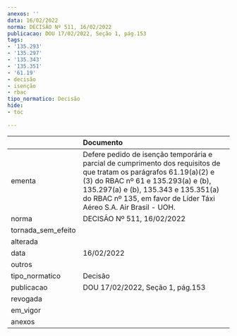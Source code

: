 ```yaml
---
anexos: ''
data: 16/02/2022
norma: DECISÃO Nº 511, 16/02/2022
publicacao: DOU 17/02/2022, Seção 1, pág.153
tags:
- '135.293'
- '135.297'
- '135.343'
- '135.351'
- '61.19'
- decisão
- isenção
- rbac
tipo_normatico: Decisão
hide: 
- toc 
 
---
```


|                    | Documento                                                                                                                                                                                                                                                              |
|:-------------------|:-----------------------------------------------------------------------------------------------------------------------------------------------------------------------------------------------------------------------------------------------------------------------|
| ementa             | Defere pedido de isenção temporária e parcial de cumprimento dos requisitos de que tratam os parágrafos 61.19(a)(2) e (3) do RBAC nº 61 e 135.293(a) e (b), 135.297(a) e (b), 135.343 e 135.351(a) do RBAC nº 135, em favor de Líder Táxi Aéreo S.A. Air Brasil - UOH. |
| norma              | DECISÃO Nº 511, 16/02/2022                                                                                                                                                                                                                                             |
| tornada_sem_efeito |                                                                                                                                                                                                                                                                        |
| alterada           |                                                                                                                                                                                                                                                                        |
| data               | 16/02/2022                                                                                                                                                                                                                                                             |
| outros             |                                                                                                                                                                                                                                                                        |
| tipo_normatico     | Decisão                                                                                                                                                                                                                                                                |
| publicacao         | DOU 17/02/2022, Seção 1, pág.153                                                                                                                                                                                                                                       |
| revogada           |                                                                                                                                                                                                                                                                        |
| em_vigor           |                                                                                                                                                                                                                                                                        |
| anexos             |                                                                                                                                                                                                                                                                        |